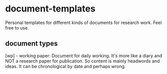 # document-templates
Personal templates for different kinds of documents for research work. Feel free to use.

## document types 
[wp] - working paper: Document for daily working. It's more like a diary and NOT a research paper for publication. So content is mainly headwords and ideas. It can be chronological by date and perhaps wrong. 
